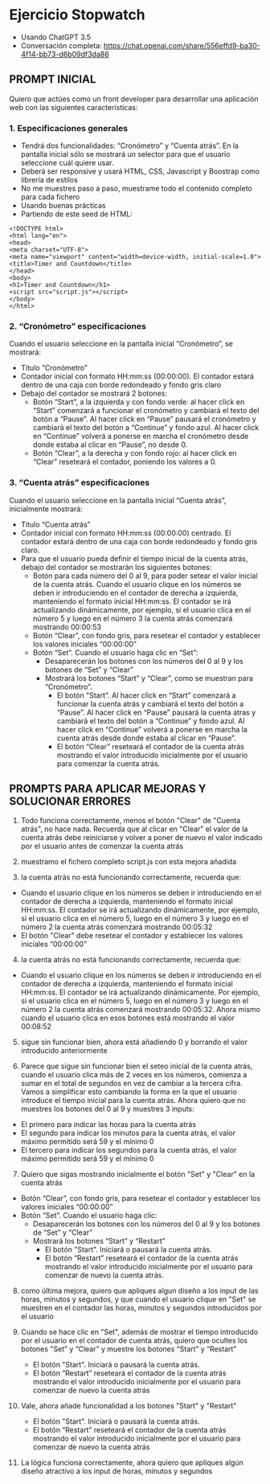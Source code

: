 

# Ejercicio Stopwatch

- Usando ChatGPT 3.5
- Conversación completa: https://chat.openai.com/share/556effd9-ba30-4f14-bb73-d6b09df3da86

## PROMPT INICIAL

Quiero que actúes como un front developer para desarrollar una aplicación web con las siguientes características:

### 1. Especificaciones generales

- Tendrá dos funcionalidades: “Cronómetro” y “Cuenta atrás”. En la pantalla inicial sólo se mostrará un selector para que el usuario seleccione cuál quiere usar.
- Deberá ser responsive y usará HTML, CSS, Javascript y Boostrap como librería de estilos
- No me muestres paso a paso, muestrame todo el contenido completo para cada fichero
- Usando buenas prácticas
- Partiendo de este seed de HTML:

```
<!DOCTYPE html>
<html lang="en">
<head>
<meta charset="UTF-8">
<meta name="viewport" content="width=device-width, initial-scale=1.0">
<title>Timer and Countdown</title>
</head>
<body>
<h1>Timer and Countdown</h1>
<script src="script.js"></script>
</body>
</html>

```

### 2. “Cronómetro” especificaciones

Cuando el usuario seleccione en la pantalla inicial “Cronómetro”, se mostrará:

- Título “Cronómetro”
- Contador inicial con formato HH:mm:ss (00:00:00). El contador estará dentro de una caja con borde redondeado y fondo gris claro
- Debajo del contador se mostrará 2 botones:
    - Botón “Start”, a la izquierda y con fondo verde: al hacer click en “Start” comenzará a funcionar el cronómetro y cambiará el texto del botón a “Pause”. Al hacer click en “Pause” pausará el cronómetro y cambiará el texto del botón a “Continue” y fondo azul. Al hacer click en “Continue” volverá a ponerse en marcha el cronómetro desde donde estaba al clicar en “Pause”, no desde 0.
    - Botón “Clear”, a la derecha y con fondo rojo: al hacer click en “Clear” reseteará el contador, poniendo los valores a 0.

### 3. “Cuenta atrás” especificaciones

Cuando el usuario seleccione en la pantalla inicial “Cuenta atrás”, inicialmente mostrará:

- Título “Cuenta atrás”
- Contador inicial con formato HH:mm:ss (00:00:00) centrado. El contador estará dentro de una caja con borde redondeado y fondo gris claro.
- Para que el usuario pueda definir el tiempo inicial de la cuenta atrás, debajo del contador se mostrarán los siguientes botones:
    - Botón para cada número del 0 al 9, para poder setear el valor inicial de la cuenta atrás. Cuando el usuario clique en los números se deben ir introduciendo en el contador de derecha a izquierda, manteniendo el formato inicial HH:mm:ss. El contador se irá actualizando dinámicamente, por ejemplo, si el usuario clica en el número 5 y luego en el número 3 la cuenta atrás comenzará mostrando 00:00:53
    - Botón “Clear”, con fondo gris, para resetear el contador y establecer los valores iniciales “00:00:00”
    - Botón “Set”. Cuando el usuario haga clic en “Set”:
        - Desaparecerán los botones con los números del 0 al 9 y los botones de “Set” y “Clear”
        - Mostrará los botones “Start” y “Clear”, como se muestran para “Cronómetro”.
            - El botón "Start". Al hacer click en “Start” comenzará a funcionar la cuenta atrás y cambiará el texto del botón a “Pause”. Al hacer click en “Pause” pausará la cuenta atras y cambiará el texto del botón a “Continue” y fondo azul. Al hacer click en “Continue” volverá a ponerse en marcha la cuenta atrás desde donde estaba al clicar en “Pause”.
            - El botón “Clear” reseteará el contador de la cuenta atrás mostrando el valor introducido inicialmente por el usuario para comenzar la cuenta atrás.


## PROMPTS PARA APLICAR MEJORAS Y SOLUCIONAR ERRORES

1. Todo funciona correctamente, menos el botón "Clear" de "Cuenta atrás", no hace nada. Recuerda que al clicar en "Clear" el valor de la cuenta atrás debe reiniciarse y volver a poner de nuevo el valor indicado por el usuario antes de comenzar la cuenta atrás

2. muestramo el fichero completo script.js con esta mejora añadida

3. la cuenta atrás no está funcionando correctamente, recuerda que:
- Cuando el usuario clique en los números se deben ir introduciendo en el contador de derecha a izquierda, manteniendo el formato inicial HH:mm:ss. El contador se irá actualizando dinámicamente, por ejemplo, si el usuario clica en el número 5, luego en el número 3 y luego en el número 2 la cuenta atrás comenzará mostrando 00:05:32
- El botón "Clear" debe resetear el contador y establecer los valores iniciales “00:00:00”

4. la cuenta atrás no está funcionando correctamente, recuerda que:
- Cuando el usuario clique en los números se deben ir introduciendo en el contador de derecha a izquierda, manteniendo el formato inicial HH:mm:ss. El contador se irá actualizando dinámicamente. Por ejemplo, si el usuario clica en el número 5, luego en el número 3 y luego en el número 2 la cuenta atrás comenzará mostrando 00:05:32. Ahora mismo cuando el usuario clica en esos botones está mostrando el valor 00:08:52

5. sigue sin funcionar bien, ahora está añadiendo 0 y borrando el valor introducido anteriormente

6. Parece que sigue sin funcionar bien el seteo inicial de la cuenta atrás, cuando el usuario clica más de 2 veces en los números, comienza a sumar en el total de segundos en vez de cambiar a la tercera cifra. Vamos a simplificar esto cambiando la forma en la que el usuario introduce el tiempo inicial para la cuenta atrás. Ahora quiero que no muestres los botones del 0 al 9 y muestres 3 inputs:
- El primero para indicar las horas para la cuenta atrás
- El segundo para indicar los minutos para la cuenta atrás, el valor máximo permitido será 59 y el mínimo 0
- El tercero para indicar los segundos para la cuenta atrás, el valor máximo permitido será 59 y el mínimo 0

7. Quiero que sigas mostrando inicialmente el botón "Set" y "Clear" en la cuenta atrás

- Botón “Clear”, con fondo gris, para resetear el contador y establecer los valores iniciales “00:00:00”
- Botón “Set”. Cuando el usuario haga clic:
    - Desaparecerán los botones con los números del 0 al 9 y los botones de “Set” y “Clear”
    - Mostrará los botones “Start” y “Restart”
        - El botón "Start". Iniciará o pausará la cuenta atrás.
        - El botón “Restart” reseteará el contador de la cuenta atrás mostrando el valor introducido inicialmente por el usuario para comenzar de nuevo la cuenta atrás.

8. como última mejora, quiero que apliques algun diseño a los input de las horas, minutos y segundos, y que cuando el usuario clique en "Set" se muestren en el contador las horas, minutos y segundos introducidos por el usuario 

9. Cuando se  hace clic en "Set", además de mostrar el tiempo introducido por el usuario en el contador de cuenta atrás, quiero que ocultes los botones "Set” y “Clear” y muestre los botones “Start” y “Restart”
    - El botón "Start". Iniciará o pausará la cuenta atrás.
    - El botón “Restart” reseteará el contador de la cuenta atrás mostrando el valor introducido inicialmente por el usuario para comenzar de nuevo la cuenta atrás

10. Vale, ahora añade funcionalidad a los botones "Start" y "Restart"
    - El botón "Start". Iniciará o pausará la cuenta atrás.
    - El botón “Restart” reseteará el contador de la cuenta atrás mostrando el valor introducido inicialmente por el usuario para comenzar de nuevo la cuenta atrás

11. La lógica funciona correctamente, ahora quiero que apliques algún diseño atractivo a los input de horas, minutos y segundos